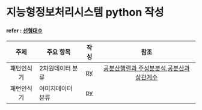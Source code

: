 # 지능형정보처리시스템 python 작성
#### refer : [선형대수](https://youtube.com/playlist?list=PL5yujGYFVt0BCu7DXfEgD7M51Tj6S7s4A)
| 주제 | 주요 항목 | 작성 | 참조 |
| :---: | --- | :---: | :---: |
|패턴인식기|2차원데이터 분류|[py](./codes/02_패턴인식기_2차원데이터.ipynb)|[공분산행렬과 주성분분석](https://youtu.be/YEdscCNsinUㄴ),[공분산과 상관계수](https://youtu.be/RymrCV3K5J8)|
|패턴인식기|이미지데이터 분류|[py](./codes/.ipynb)||
